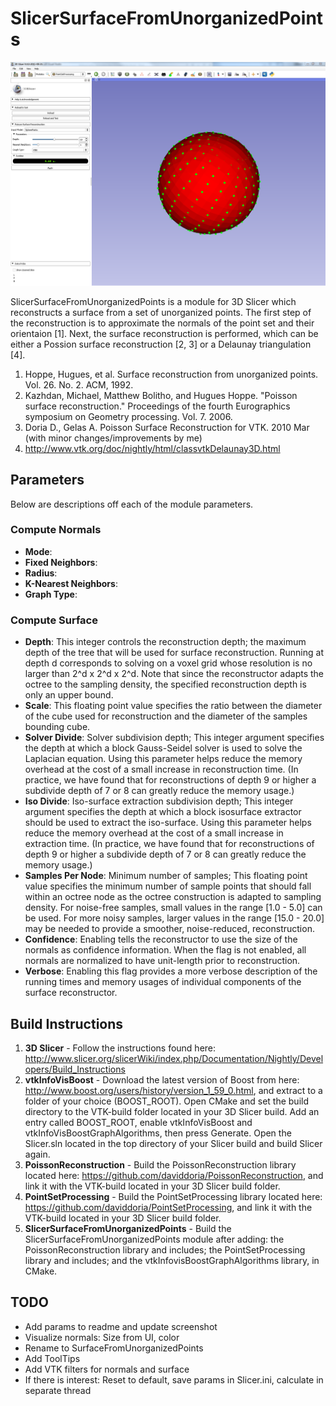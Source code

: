 # SlicerSurfaceFromUnorganizedPoints
![Alt text](https://github.com/brudfors/SlicerPointSetProcessing/blob/master/PointSetProcessingScreenShot.PNG?raw=true "SlicerPointSetProcessing")

SlicerSurfaceFromUnorganizedPoints is a module for 3D Slicer which reconstructs a surface from a set of unorganized points. The first step of the reconstruction is to approximate the normals of the point set and their orientaion [1]. Next, the surface reconstruction is performed, which can be either a Possion surface reconstruction [2, 3] or a Delaunay triangulation [4].

1. Hoppe, Hugues, et al. Surface reconstruction from unorganized points. Vol. 26. No. 2. ACM, 1992.
2. Kazhdan, Michael, Matthew Bolitho, and Hugues Hoppe. "Poisson surface reconstruction." Proceedings of the fourth Eurographics symposium on Geometry processing. Vol. 7. 2006.
3. Doria D., Gelas A. Poisson Surface Reconstruction for VTK. 2010 Mar (with minor changes/improvements by me)
4. http://www.vtk.org/doc/nightly/html/classvtkDelaunay3D.html 

## Parameters
Below are descriptions off each of the module parameters.

### Compute Normals
* **Mode**:
* **Fixed Neighbors**:
* **Radius**:
* **K-Nearest Neighbors**:
* **Graph Type**:

### Compute Surface
* **Depth**: This integer controls the reconstruction depth; the maximum depth of the tree that will be used for surface reconstruction. Running at depth d corresponds to solving on a voxel grid whose resolution is no larger than 2^d x 2^d x 2^d. Note that since the reconstructor adapts the octree to the sampling density, the specified reconstruction depth is only an upper bound.
* **Scale**: This floating point value specifies the ratio between the diameter of the cube used for reconstruction and the diameter of the samples bounding cube.
* **Solver Divide**: Solver subdivision depth; This integer argument specifies the depth at which a block Gauss-Seidel solver is used to solve the Laplacian equation. Using this parameter helps reduce the memory overhead at the cost of a small increase in reconstruction time. (In practice, we have found that for reconstructions of depth 9 or higher a subdivide depth of 7 or 8 can greatly reduce the memory usage.)
* **Iso Divide**: Iso-surface extraction subdivision depth; This integer argument specifies the depth at which a block isosurface extractor should be used to extract the iso-surface. Using this parameter helps reduce the memory overhead at the cost of a small increase in extraction time. (In practice, we have found that for reconstructions of depth 9 or higher a subdivide depth of 7 or 8 can greatly reduce the memory usage.)
* **Samples Per Node**: Minimum number of samples; This floating point value specifies the minimum number of sample points that should fall within an octree node as the octree construction is adapted to sampling density. For noise-free samples, small values in the range [1.0 - 5.0] can be used. For more noisy samples, larger values in the range [15.0 - 20.0] may be needed to provide a smoother, noise-reduced, reconstruction.
* **Confidence**: Enabling tells the reconstructor to use the size of the normals as confidence information. When the flag is not enabled, all normals are normalized to have unit-length prior to reconstruction.
* **Verbose**: Enabling this flag provides a more verbose description of the running times and memory usages of individual components of the surface reconstructor.

## Build Instructions
1. **3D Slicer** - Follow the instructions found here: http://www.slicer.org/slicerWiki/index.php/Documentation/Nightly/Developers/Build_Instructions
2. **vtkInfoVisBoost** - Download the latest version of Boost from here: http://www.boost.org/users/history/version_1_59_0.html, and extract to a folder of your choice (BOOST_ROOT). Open CMake and set the build directory to the VTK-build folder located in your 3D Slicer build. Add an entry called BOOST_ROOT, enable vtkInfoVisBoost and vtkInfoVisBoostGraphAlgorithms, then press Generate. Open the Slicer.sln located in the top directory of your Slicer build and build Slicer again.
4. **PoissonReconstruction** - Build the PoissonReconstruction library located here: https://github.com/daviddoria/PoissonReconstruction, and link it with the VTK-build located in your 3D Slicer build folder.
5. **PointSetProcessing** - Build the PointSetProcessing library located here: https://github.com/daviddoria/PointSetProcessing, and link it with the VTK-build located in your 3D Slicer build folder.
6. **SlicerSurfaceFromUnorganizedPoints** - Build the SlicerSurfaceFromUnorganizedPoints module after adding: the PoissonReconstruction library and includes; the PointSetProcessing library and includes; and the vtkInfovisBoostGraphAlgorithms library, in CMake.

## TODO
* Add params to readme and update screenshot
* Visualize normals: Size from UI, color
* Rename to SurfaceFromUnorganizedPoints
* Add ToolTips
* Add VTK filters for normals and surface
* If there is interest: Reset to default, save params in Slicer.ini, calculate in separate thread